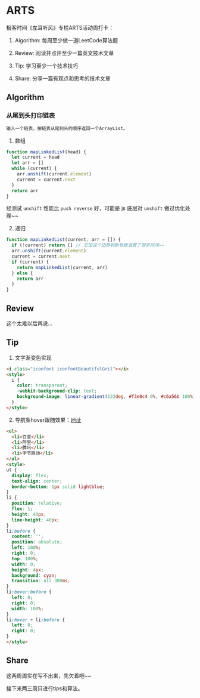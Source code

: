 # ARTS

极客时间《左耳听风》专栏ARTS活动周打卡：

1. Algorithm: 每周至少做一道LeetCode算法题

2. Review: 阅读并点评至少一篇英文技术文章

3. Tip: 学习至少一个技术技巧

4. Share: 分享一篇有观点和思考的技术文章

## Algorithm

### 从尾到头打印链表

```html
输入一个链表，按链表从尾到头的顺序返回一个ArrayList。
```

1. 数组

```js
function mapLinkedList(head) {
  let current = head
  let arr = []
  while (current) {
    arr.unshift(current.element)
    current = current.next
  }
  return arr
}
```

经测试 `unshift` 性能比 `push reverse` 好，可能是 js 底层对 `unshift` 做过优化处理~~

2. 递归

```js
function mapLinkedList(current, arr = []) {
  if (!current) return [] // 忘加这个边界判断导致浪费了很多时间~~
  arr.unshift(current.element)
  current = current.next
  if (current) {
    return mapLinkedList(current, arr)
  } else {
    return arr
  }
}
```

## Review

这个太难以后再说...

## Tip

1. 文字渐变色实现

```html
<i class="iconfont iconfontBeautifulGril"></i>
<style>
  i {
    color: transparent;
    -webkit-background-clip: text;
    background-image: linear-gradient(122deg, #f3e0c4 0%, #c6a56b 100%);
  }
</style>
```

2. 导航条hover跟随效果：[地址](http://js.jirengu.com/doxoz/1/edit?html,css,output)

```html
<ul>
  <li>百度</li>
  <li>阿里</li>
  <li>腾讯</li>
  <li>字节跳动</li>
</ul>
<style>
ul {
  display: flex;
  text-align: center;
  border-bottom: 1px solid lightblue;
}
li {
  position: relative;
  flex: 1;
  height: 40px;
  line-height: 40px;
}
li:before {
  content: '';
  position: absolute;
  left: 100%;
  right: 0;
  top: 100%;
  width: 0;
  height: 4px;
  background: cyan;
  transition: all 300ms;
}
li:hover:before {
  left: 0;
  right: 0;
  width: 100%;
}
li:hover + li:before {
  left: 0;
  right: 0;
}
</style>
```

## Share

这两周周实在写不出来，先欠着吧~~

接下来两三周只进行tips和算法。
